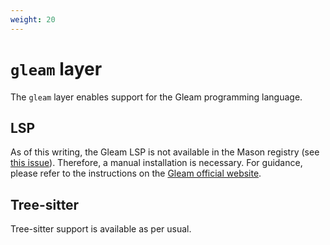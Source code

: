 ```yaml
---
weight: 20
---
```


# `gleam` layer

The `gleam` layer enables support for the Gleam programming language.

## LSP

As of this writing, the Gleam LSP is not available in the Mason registry (see
[this issue](https://github.com/mason-org/mason-registry/pull/5911#issue-2324191120)).
Therefore, a manual installation is necessary. For guidance, please refer to the
instructions on the [Gleam official website](https://gleam.run/language-server/).

## Tree-sitter

Tree-sitter support is available as per usual.
